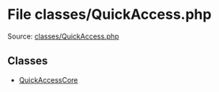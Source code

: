File classes/QuickAccess.php
=========

Source: [classes/QuickAccess.php](https://github.com/PrestaShop/PrestaShop/blob/1.5.0.17/classes/QuickAccess.php)


Classes
-------

* [QuickAccessCore](class.QuickAccessCore.md)

